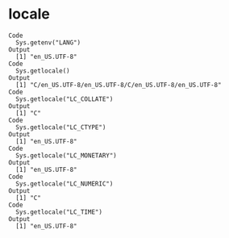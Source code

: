 # locale

    Code
      Sys.getenv("LANG")
    Output
      [1] "en_US.UTF-8"
    Code
      Sys.getlocale()
    Output
      [1] "C/en_US.UTF-8/en_US.UTF-8/C/en_US.UTF-8/en_US.UTF-8"
    Code
      Sys.getlocale("LC_COLLATE")
    Output
      [1] "C"
    Code
      Sys.getlocale("LC_CTYPE")
    Output
      [1] "en_US.UTF-8"
    Code
      Sys.getlocale("LC_MONETARY")
    Output
      [1] "en_US.UTF-8"
    Code
      Sys.getlocale("LC_NUMERIC")
    Output
      [1] "C"
    Code
      Sys.getlocale("LC_TIME")
    Output
      [1] "en_US.UTF-8"

